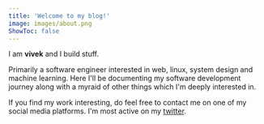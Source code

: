 ```yaml
---
title: 'Welcome to my blog!'
image: images/about.png
ShowToc: false
---
```




I am **vivek** and I build stuff. 

Primarily a software engineer interested in web, linux, system design
and machine learning. Here I'll be documenting my software development journey along with a myraid of other 
things which I'm deeply interested in.

If you find my work interesting, do feel free to contact me on one of my social media platforms.
I'm most active on my [twitter](https://twitter.com/theroyalkonkani).